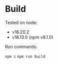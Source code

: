 # Build

Tested on node:
- v16.20.2
- v16.13.0 (npm v8.1.0)

Run commands:

`npm i`
`npm run build`

